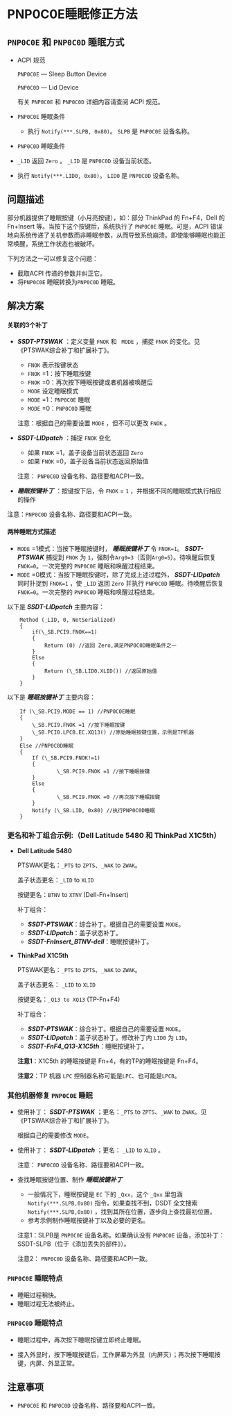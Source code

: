 # PNP0C0E睡眠修正方法

## `PNP0C0E` 和 `PNP0C0D` 睡眠方式

- ACPI 规范

  `PNP0C0E` — Sleep Button Device

  `PNP0C0D` — Lid Device

  有关 `PNP0C0E` 和 `PNP0C0D` 详细内容请查阅 ACPI 规范。

- `PNP0C0E` 睡眠条件

  - 执行 `Notify(***.SLPB, 0x80)`。 `SLPB` 是 `PNP0C0E` 设备名称。
  
-  `PNP0C0D` 睡眠条件

  - `_LID`  返回 `Zero` 。 `_LID` 是 `PNP0C0D` 设备当前状态。
  - 执行 `Notify(***.LID0, 0x80)`。 `LID0` 是 `PNP0C0D` 设备名称。

## 问题描述

部分机器提供了睡眠按键（小月亮按键），如：部分 ThinkPad 的 Fn+F4，Dell 的 Fn+Insert 等。当按下这个按键后，系统执行了 `PNP0C0E` 睡眠。可是，ACPI 错误地向系统传递了关机参数而非睡眠参数，从而导致系统崩溃。即使能够睡眠也能正常唤醒，系统工作状态也被破坏。

下列方法之一可以修复这个问题：

- 截取ACPI 传递的参数并纠正它。
- 将`PNP0C0E` 睡眠转换为`PNP0C0D` 睡眠。

## 解决方案

#### 关联的3个补丁

- ***SSDT-PTSWAK*** ：定义变量 `FNOK` 和 ` MODE` ，捕捉 `FNOK` 的变化。见《PTSWAK综合补丁和扩展补丁》。

  -  `FNOK` 表示按键状态
    -  `FNOK` =1：按下睡眠按键
    -  `FNOK` =0：再次按下睡眠按键或者机器被唤醒后
  -  `MODE` 设定睡眠模式
    -  `MODE` =1：`PNP0C0E` 睡眠 
    -  `MODE` =0：`PNP0C0D` 睡眠

  注意：根据自己的需要设置 `MODE` ，但不可以更改 `FNOK` 。

- ***SSDT-LIDpatch*** ：捕捉 `FNOK` 变化

  - 如果 `FNOK` =1，盖子设备当前状态返回 `Zero` 
  - 如果 `FNOK` =0，盖子设备当前状态返回原始值

  注意： `PNP0C0D` 设备名称、路径要和ACPI一致。

-  ***睡眠按键补丁*** ：按键按下后，令 `FNOK` = `1` ，并根据不同的睡眠模式执行相应的操作

  注意：`PNP0C0D` 设备名称、路径要和ACPI一致。

#### 两种睡眠方式描述

-  `MODE` =1模式：当按下睡眠按键时， ***睡眠按键补丁*** 令 `FNOK=1`。 ***SSDT-PTSWAK*** 捕捉到 `FNOK` 为 `1`，强制令`Arg0=3`（否则`Arg0=5`）。待唤醒后恢复 `FNOK=0`。一次完整的 `PNP0C0E` 睡眠和唤醒过程结束。
-  `MODE` =0模式：当按下睡眠按键时，除了完成上述过程外， ***SSDT-LIDpatch*** 同时扑捉到 `FNOK=1` ，使 `_LID`  返回 `Zero` 并执行 `PNP0C0D` 睡眠。待唤醒后恢复 `FNOK=0`。一次完整的 `PNP0C0D` 睡眠和唤醒过程结束。

以下是 ***SSDT-LIDpatch*** 主要内容：

```
    Method (_LID, 0, NotSerialized)
    {
        if(\_SB.PCI9.FNOK==1)
        {
            Return (0) //返回 Zero,满足PNP0C0D睡眠条件之一
        }
        Else
        {
            Return (\_SB.LID0.XLID()) //返回原始值
        }
    }
```

以下是 ***睡眠按键补丁*** 主要内容：

```
    If (\_SB.PCI9.MODE == 1) //PNP0C0E睡眠
    {
        \_SB.PCI9.FNOK =1 //按下睡眠按键
        \_SB.PCI0.LPCB.EC.XQ13() //原始睡眠按键位置，示例是TP机器
    }
    Else //PNP0C0D睡眠
    {
        If (\_SB.PCI9.FNOK!=1)
        {
                \_SB.PCI9.FNOK =1 //按下睡眠按键
        }
        Else
        {
                \_SB.PCI9.FNOK =0 //再次按下睡眠按键
        }
        Notify (\_SB.LID, 0x80) //执行PNP0C0D睡眠
    }
```



### 更名和补丁组合示例:（Dell Latitude 5480 和 ThinkPad X1C5th）

- **Dell Latitude 5480**

  PTSWAK更名：`_PTS` to `ZPTS`、`_WAK` to `ZWAK`。

  盖子状态更名：`_LID` to `XLID`

  按键更名：`BTNV` to `XTNV` (Dell-Fn+Insert)

  补丁组合：

  - ***SSDT-PTSWAK***：综合补丁。根据自己的需要设置 `MODE`。
  - ***SSDT-LIDpatch***：盖子状态补丁。
  - ***SSDT-FnInsert_BTNV-dell***：睡眠按键补丁。

- **ThinkPad X1C5th**

  PTSWAK更名：`_PTS` to `ZPTS`、`_WAK` to `ZWAK`。

  盖子状态更名： `_LID` to `XLID` 

  按键更名：`_Q13 to XQ13` (TP-Fn+F4)
  
  补丁组合：
  
  - ***SSDT-PTSWAK***：综合补丁。根据自己的需要设置 `MODE`。
  - ***SSDT-LIDpatch***：盖子状态补丁。修改补丁内 `LID0` 为 `LID`。
  - ***SSDT-FnF4_Q13-X1C5th***：睡眠按键补丁。
  
  **注意1**：X1C5th 的睡眠按键是 Fn+4，有的TP的睡眠按键是 Fn+F4。
  
  **注意2**：TP 机器 `LPC` 控制器名称可能是`LPC`、也可能是`LPCB`。

### 其他机器修复 `PNP0C0E` 睡眠

- 使用补丁： ***SSDT-PTSWAK*** ；更名：`_PTS` to `ZPTS`、`_WAK` to `ZWAK`。见《PTSWAK综合补丁和扩展补丁》。

  根据自己的需要修改 `MODE`。

- 使用补丁： ***SSDT-LIDpatch*** ；更名： `_LID` to `XLID` 。

  注意： `PNP0C0D` 设备名称、路径要和ACPI一致。

- 查找睡眠按键位置、制作 ***睡眠按键补丁*** 

  - 一般情况下，睡眠按键是 `EC` 下的 `_Qxx`，这个 `_Qxx` 里包涵 `Notify(***.SLPB,0x80)` 指令。如果查找不到，DSDT 全文搜索 `Notify(***.SLPB,0x80)` ，找到其所在位置，逐步向上查找最初位置。
  - 参考示例制作睡眠按键补丁以及必要的更名。

  注意1：SLPB是 `PNP0C0E` 设备名称。如果确认没有 `PNP0C0E` 设备，添加补丁：SSDT-SLPB（位于《添加丢失的部件》）。

  注意2： `PNP0C0D` 设备名称、路径要和ACPI一致。

### `PNP0C0E` 睡眠特点

- 睡眠过程稍快。
- 睡眠过程无法被终止。

### `PNP0C0D` 睡眠特点

- 睡眠过程中，再次按下睡眠按键立即终止睡眠。

- 接入外显时，按下睡眠按键后，工作屏幕为外显（内屏灭）；再次按下睡眠按键，内屏、外显正常。

  

## 注意事项

-  `PNP0C0E` 和 `PNP0C0D` 设备名称、路径要和ACPI一致。
